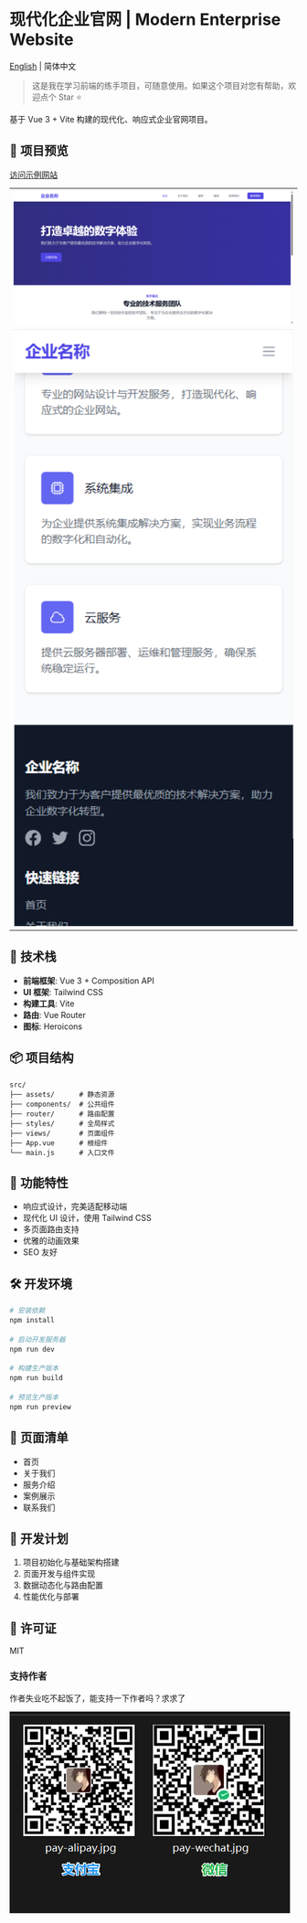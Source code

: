 # 现代化企业官网 | Modern Enterprise Website

[English](./README.en.md) | 简体中文

> 这是我在学习前端的练手项目，可随意使用。如果这个项目对您有帮助，欢迎点个 Star ⭐️

基于 Vue 3 + Vite 构建的现代化、响应式企业官网项目。

## 📸 项目预览
[访问示例网站](http://test03.frp.fanliu.top)

<table>
  <tr>
    <td><img src="README/image-20250415102352743.png" alt="首页预览" width="600"/></td>
  </tr>
  <tr>
    <td><img src="README/image-20250415102421339.png" alt="功能展示" width="600"/></td>
  </tr>
</table>

## 🚀 技术栈

- **前端框架**: Vue 3 + Composition API
- **UI 框架**: Tailwind CSS
- **构建工具**: Vite
- **路由**: Vue Router
- **图标**: Heroicons

## 📦 项目结构

```
src/
├── assets/      # 静态资源
├── components/  # 公共组件
├── router/      # 路由配置
├── styles/      # 全局样式
├── views/       # 页面组件
├── App.vue      # 根组件
└── main.js      # 入口文件
```

## 🎯 功能特性

- 响应式设计，完美适配移动端
- 现代化 UI 设计，使用 Tailwind CSS
- 多页面路由支持
- 优雅的动画效果
- SEO 友好

## 🛠️ 开发环境

```bash
# 安装依赖
npm install

# 启动开发服务器
npm run dev

# 构建生产版本
npm run build

# 预览生产版本
npm run preview
```

## 📝 页面清单

- 首页
- 关于我们
- 服务介绍
- 案例展示
- 联系我们

## 🔧 开发计划

1. 项目初始化与基础架构搭建
2. 页面开发与组件实现
3. 数据动态化与路由配置
4. 性能优化与部署

## 📄 许可证

MIT

### 支持作者

作者失业吃不起饭了，能支持一下作者吗？求求了

![image-20250707005305734](./README/image-20250707005305734.png)
